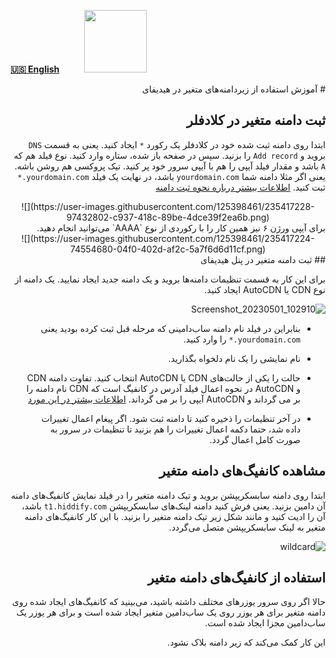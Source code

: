[**🇺🇸 English**](https://docs.hiddify.com/Hiddify-Manager.wiki/Tutorial-for-using-wildcard-subdomains-on-Hiddify)&nbsp;&nbsp;&nbsp;&nbsp;&nbsp;&nbsp;&nbsp;&nbsp;&nbsp;&nbsp;<a href="https://github.com/hiddify/hiddify-config/wiki/%D9%87%D9%85%D9%87-%D8%A2%D9%85%D9%88%D8%B2%D8%B4%E2%80%8C%D9%87%D8%A7-%D9%88-%D9%88%DB%8C%D8%AF%D8%A6%D9%88%D9%87%D8%A7"><img width="100" src="https://github.com/hiddify/hiddify-config/assets/125398461/3704cd84-eee6-4c45-abe7-3c02936bbebb" /></a>

<div dir="rtl" markdown=1>
# آموزش استفاده از زیردامنه‌های متغیر در هیدیفای

## ثبت دامنه متغیر در کلادفلر

ابتدا روی دامنه ثبت شده خود در کلادفلر یک رکورد `*` ایجاد کنید. یعنی به قسمت `DNS` بروید و `Add record` را بزنید. سپس در صفحه باز شده، ستاره وارد کنید. نوع فیلد هم که `A` باشد و مقدار فیلد آیپی را هم با آیپی سرور خود پر کنید. تیک پروکسی هم روشن باشه. یعنی اگر مثلا دامنه شما `yourdomain.com` باشد، در نهایت یک فیلد `yourdomain.com.*` ثبت کنید.
[اطلاعات بیشتر درباره نحوه ثبت دامنه](https://github.com/hiddify/hiddify-config/wiki/%D8%A7%D9%86%D9%88%D8%A7%D8%B9-%D8%AF%D8%A7%D9%85%D9%86%D9%87-%D9%88-%D9%86%D8%AD%D9%88%D9%87-%D8%AB%D8%A8%D8%AA-%E2%80%8C%D8%A2%D9%86%E2%80%8C%D9%87%D8%A7)

</div>

<div align=center markdown=1>
![](https://user-images.githubusercontent.com/125398461/235417228-97432802-c937-418c-89be-4dce39f2ea6b.png)

</div>

<div dir="rtl" markdown=1>
برای آیپی ورژن ۶ نیز همین کار را با رکوردی از نوع `AAAA` می‌توانید انجام دهید.
</div>

<div align=center markdown=1>
![](https://user-images.githubusercontent.com/125398461/235417224-74554680-04f0-402d-af2c-5a7f6d6d11cf.png)

</div>

<div dir="rtl" markdown=1>
## ثبت دامنه متغیر در پنل هیدیفای

برای این کار به قسمت تنظیمات دامنه‌ها بروید و یک دامنه جدید ایجاد نمایید. یک دامنه از نوع CDN یا AutoCDN ایجاد کنید.

![Screenshot_20230501_102910](https://user-images.githubusercontent.com/125398461/235420468-4a262370-8773-4b6b-8af6-1954e7a45767.png)

- بنابراین در فیلد نام دامنه ساب‌دامینی که مرحله قبل ثبت کرده بودید یعنی `yourdomain.com.*` را وارد کنید.

- نام نمایشی را یک نام دلخواه بگذارید.

- حالت را یکی از حالت‌های CDN یا AutoCDN انتخاب کنید. تفاوت دامنه CDN و AutoCDN در نحوه اعمال فیلد آدرس در کانفیگ است که CDN نام دامنه را بر می گرداند و AutoCDN آیپی را بر می گرداند. [اطلاعات بیشتر در این مورد](https://github.com/hiddify/hiddify-config/wiki/%D8%AF%D8%B1-%D9%87%DB%8C%D8%AF%DB%8C%D9%81%D8%A7%DB%8C-auto_cdn_ip-%D8%B1%D8%A7%D9%87%D9%86%D9%85%D8%A7%DB%8C-%D8%A7%D8%B3%D8%AA%D9%81%D8%A7%D8%AF%D9%87-%D8%A7%D8%B2-%D8%AD%D8%A7%D9%84%D8%AA)
- در آخر تنظیمات را ذخیره کنید تا دامنه ثبت شود. اگر پیغام اعمال تغییرات داده شد، حتما دکمه اعمال تغییرات را هم بزنید تا تنظیمات در سرور به صورت کامل اعمال گردد.

## مشاهده کانفیگ‌های دامنه متغیر

ابتدا روی دامنه سابسکریپشن بروید و تیک دامنه متغیر را در فیلد نمایش کانفیگ‌های دامنه آن دامین بزنید. یعنی فرش کنید دامنه لینک‌های سابسکریپشن `t1.hiddify.com` باشد، آن را ادیت کنید و مانند شکل زیر تیک دامنه متغیر را بزنید. با این کار کانفیگ‌های دامنه متغیر به لینک سابسکریپشن متصل می‌گردد.

![wildcard](https://user-images.githubusercontent.com/125398461/235419112-e8c8a324-89e5-490d-9edf-057873ee6d96.png)

## استفاده از کانفیگ‌های دامنه متغیر

حالا اگر روی سرور یوزرهای مختلف داشته باشید، می‌بینید که کانفیگ‌های ایجاد شده روی دامنه متغیر برای هر یوزر روی یک ساب‌دامین متغیر ایجاد شده است و برای هر یوزر یک ساب‌دامین مجزا ایجاد شده است.

این کار کمک می‌کند که زیر دامنه بلاک نشود.
